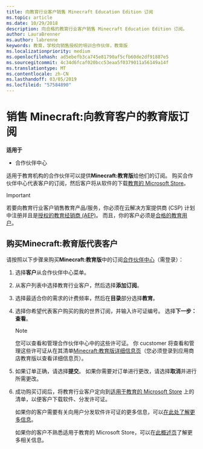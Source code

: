 ```yaml
---
title: 向教育行业客户销售 Minecraft Education Edition 订阅
ms.topic: article
ms.date: 10/29/2018
description: 向合格的教育行业客户销售 Minecraft Education Edition 订阅。
author: LauraBrenner
ms.author: labrenne
keywords: 教育，学校向销售授权的培训合作伙伴，教育版
ms.localizationpriority: medium
ms.openlocfilehash: ad5ebefb3ca745e81790af5cfb60de2df91887e5
ms.sourcegitcommit: 4c34d6fcaf020bcc53eaa5f0379011a56149a14f
ms.translationtype: MT
ms.contentlocale: zh-CN
ms.lasthandoff: 03/05/2019
ms.locfileid: "57584890"
---
```

# <a name="sell-minecraft-education-edition-subscriptions-to-education-customers"></a>销售 Minecraft:向教育客户的教育版订阅

**适用于**

-  合作伙伴中心

适用于教育机构的合作伙伴可以提供**Minecraft:教育版**给他们的订阅。 购买合作伙伴中心代表客户的订阅，然后客户将从软件的下载[教育的 Microsoft Store](https://educationstore.microsoft.com)。 

>[!IMPORTANT]
>若要向教育行业客户销售教育产品/服务，你必须在云解决方案提供商 (CSP) 计划中注册并且是[授权的教育经销商 (AEP)](https://www.mepn.com)。 而且，你的客户必须是[合格的教育用户](https://www.microsoftvolumelicensing.com/DocumentSearch.aspx?Mode=3&DocumentTypeId=7)。  

 
## <a name="buy-minecraft-education-edition-on-behalf-of-your-customer"></a>购买**Minecraft:教育版**代表客户

请按照以下步骤来购买**Minecraft:教育版**中的订阅[合作伙伴中心](https://partnercenter.microsoft.com/pcv/dashboard/overview
)（需登录）：

  1.  选择**客户**从合作伙伴中心菜单。
  
  2.  从客户列表中选择教育行业客户，然后选择**添加订阅**。
  
  3.  选择最适合你的需求的计费频率，然后在**目录**部分选择**教育**。

  4.  选择你希望代表客户购买的我的世界订阅，并输入许可证编号。 选择**下一步：查看**。

      >[!NOTE]
      >您可以查看和管理合作伙伴中心中的这些许可证。 你 cucstomer 将查看和管理这些许可证从在其清单[Minecraft:教育版详细信息页](https://educationstore.microsoft.com/en-us/store/details/minecraft-education-edition/9nblggh4r2r6)（您必须登录到应用商店教育版以查看详细信息页）。 

  5.  如果订单正确，请选择**提交**。 如果你需要对订单进行更改，请选择**取消**并进行所需更改。   

  6.  成功购买订阅后，将教育行业客户定向到[适用于教育的 Microsoft Store](https://educationstore.microsoft.com) 上的清单，以便客户下载软件、分发许可证。

      如果你的客户需要有关向用户分发软件许可证的更多信息，可以[在此处了解更多信息](https://docs.microsoft.com/education/windows/school-get-minecraft#distribute-minecraft)。  
  
      如果你的客户不熟悉适用于教育的 Microsoft Store，可以在[此概述页](https://docs.microsoft.com/microsoft-store/windows-store-for-business-overview)了解更多相关信息。  

      

